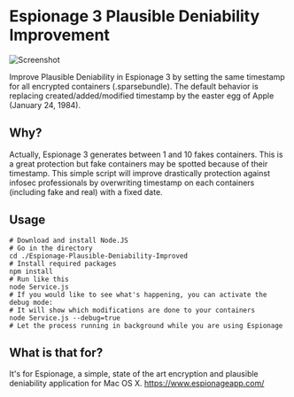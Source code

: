 Espionage 3 Plausible Deniability Improvement
=============================================

![Screenshot](https://github.com/pwnsdx/Espionage-Plausible-Deniability-Improved/raw/master/screenshot.png)

Improve Plausible Deniability in Espionage 3 by setting the same timestamp for all encrypted containers (.sparsebundle). The default behavior is replacing created/added/modified timestamp by the easter egg of Apple (January 24, 1984).

Why?
-----

Actually, Espionage 3 generates between 1 and 10 fakes containers. This is a great protection but fake containers may be spotted because of their timestamp. This simple script will improve drastically protection against infosec professionals by overwriting timestamp on each containers (including fake and real) with a fixed date.

Usage
-----

```
# Download and install Node.JS
# Go in the directory
cd ./Espionage-Plausible-Deniability-Improved
# Install required packages
npm install
# Run like this
node Service.js
# If you would like to see what's happening, you can activate the debug mode:
# It will show which modifications are done to your containers
node Service.js --debug=true
# Let the process running in background while you are using Espionage
```

What is that for?
-----
It's for Espionage, a simple, state of the art encryption and plausible deniability application for Mac OS X. https://www.espionageapp.com/
